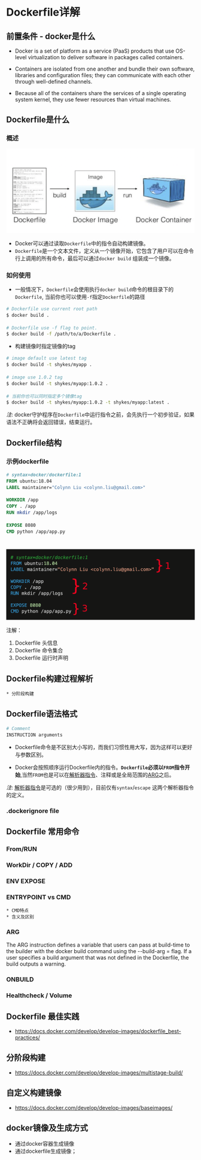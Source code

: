 # Dockerfile详解

## 前置条件 - docker是什么
* Docker is a set of platform as a service (PaaS) products that use OS-level virtualization to deliver software in packages called containers.

* Containers are isolated from one another and bundle their own software, libraries and configuration files; they can communicate with each other through well-defined channels.

* Because all of the containers share the services of a single operating system kernel, they use fewer resources than virtual machines.

## Dockerfile是什么

### 概述
![Image](./assets/dockerfile01.png)

* Docker可以通过读取`Dockerfile`中的指令自动构建镜像。
* `Dockerfile`是一个文本文件，定义从一个镜像开始，它包含了用户可以在命令行上调用的所有命令，最后可以通过`docker build` 组装成一个镜像。
### 如何使用

* 一般情况下，`Dockerfile`会使用执行`docker build`命令的根目录下的`Dockerfile`, 当前你也可以使用`-f`指定`Dockerfile`的路径

```sh
# Dockerfile use current root path
$ docker build . 

# Dockerfile use -f flag to point.
$ docker build -f /path/to/a/Dockerfile .
```

* 构建镜像时指定镜像的tag
```sh
# image default use latest tag
$ docker build -t shykes/myapp .

# image use 1.0.2 tag
$ docker build -t shykes/myapp:1.0.2 .

# 当前你也可以同时指定多个镜像tag
$ docker build -t shykes/myapp:1.0.2 -t shykes/myapp:latest .
```

_注_: docker守护程序在`Dockerfile`中运行指令之前，会先执行一个初步验证，如果语法不正确将会返回错误，结束运行。

## Dockerfile结构

### 示例dockerfile

```dockerfile
# syntax=docker/dockerfile:1
FROM ubuntu:18.04
LABEL maintainer="Colynn Liu <colynn.liu@gmail.com>"

WORKDIR /app
COPY . /app
RUN mkdir /app/logs

EXPOSE 8080
CMD python /app/app.py
```
#

![Image](./assets/dockerfile02.png)

注解：
1. Dockerfile 头信息
2. Dockerfile 命令集合
3. Dockerfile 运行时声明

## Dockerfile构建过程解析
    * 分阶段构建 

## Dockerfile语法格式

```Dockerfile
# Comment
INSTRUCTION arguments
```

* Dockerfile命令是不区别大小写的，而我们习惯性用大写，因为这样可以更好与参数区别。

* Docker会按照顺序运行Dockerfile内的指令。__`Dockerfile`必须以`FROM`指令开始__,当然`FROM`也是可以在[解析器指令](https://docs.docker.com/engine/reference/builder/#parser-directives)、注释或是全局范围的[ARG](https://docs.docker.com/engine/reference/builder/#arg)之后。

_注_: [解析器指令](https://docs.docker.com/engine/reference/builder/#parser-directives)是可选的（很少用到），目前仅有`syntax`/`escape` 这两个解析器指令的定义。


### .dockerignore file


##  Dockerfile 常用命令

### From/RUN

### WorkDir / COPY / ADD 

### ENV EXPOSE 

### ENTRYPOINT vs CMD 
    * CMD特点
    * 含义及区别


### ARG
The ARG instruction defines a variable that users can pass at build-time to the builder with the docker build command using the --build-arg <varname>=<value> flag. If a user specifies a build argument that was not defined in the Dockerfile, the build outputs a warning.

### ONBUILD

### Healthcheck  /  Volume

## Dockerfile 最佳实践
* https://docs.docker.com/develop/develop-images/dockerfile_best-practices/


## 分阶段构建
* https://docs.docker.com/develop/develop-images/multistage-build/


## 自定义构建镜像
* https://docs.docker.com/develop/develop-images/baseimages/


## docker镜像及生成方式
  * 通过docker容器生成镜像
  * 通过dockerfile生成镜像；